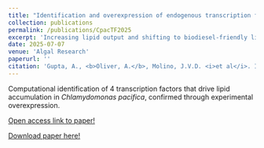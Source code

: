 ```yaml
---
title: "Identification and overexpression of endogenous transcription factors to enhance lipid accumulation in the biotechnologically relevant species <i>Chlamydomonas pacifica</i>"
collection: publications
permalink: /publications/CpacTF2025
excerpt: 'Increasing lipid output and shifting to biodiesel-friendly lipid profiles in commercially-grown microalgae strain.'
date: 2025-07-07
venue: 'Algal Research'
paperurl: ''
citation: 'Gupta, A., <b>Oliver, A.</b>, Molino, J.V.D. <i>et al</i>. Identification and overexpression of endogenous transcription factors to enhance lipid accumulation in the biotechnologically relevant species <i>Chlamydomonas pacifica</i>. <i>Algal Research</i> (2025).'
---
```

Computational identification of 4 transcription factors that drive lipid accumulation in <i>Chlamydomonas pacifica</i>, confirmed through experimental overexpression.

[Open access link to paper!](https://doi.org/10.1016/j.algal.2025.104192)

[Download paper here!](/files/CpacTF2025.pdf)